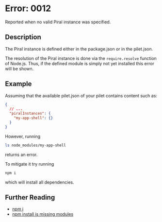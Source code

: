 # Error: 0012

Reported when no valid Piral instance was specified.

## Description

The Piral instance is defined either in the package.json or in the pilet.json.

The resolution of the Piral instance is done via the `require.resolve` function of Node.js. Thus, if the defined module is simply not yet installed this error will be shown.

## Example

Assuming that the available pilet.json of your pilet contains content such as:

```json
{
  // ...
  "piralInstances": {
    "my-app-shell": {}
  }
}
```

However, running

```sh
ls node_modules/my-app-shell
```

returns an error.

To mitigate it try running

```sh
npm i
```

which will install all dependencies.

## Further Reading

 - [npm i](https://docs.npmjs.com/cli/install)
- [npm install is missing modules](https://stackoverflow.com/questions/24652681/npm-install-is-missing-modules)
